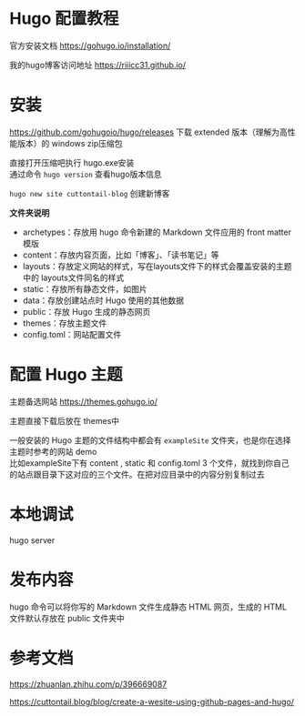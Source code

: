 #  Hugo 配置教程   

官方安装文档 https://gohugo.io/installation/   


我的hugo博客访问地址  https://riiicc31.github.io/


# 安装  
https://github.com/gohugoio/hugo/releases  下载 extended 版本（理解为高性能版本）的 windows zip压缩包   

直接打开压缩吧执行 hugo.exe安装    
通过命令 `hugo version` 查看hugo版本信息   


`hugo new site cuttontail-blog` 创建新博客   

**文件夹说明**    
- archetypes：存放用 hugo 命令新建的 Markdown 文件应用的 front matter 模版
- content：存放内容页面，比如「博客」、「读书笔记」等
- layouts：存放定义网站的样式，写在layouts文件下的样式会覆盖安装的主题中的 layouts文件同名的样式
- static：存放所有静态文件，如图片
- data：存放创建站点时 Hugo 使用的其他数据
- public：存放 Hugo 生成的静态网页
- themes：存放主题文件
- config.toml：网站配置文件



# 配置 Hugo 主题  

主题备选网站  https://themes.gohugo.io/   

主题直接下载后放在 themes中

一般安装的 Hugo 主题的文件结构中都会有 `exampleSite` 文件夹，也是你在选择主题时参考的网站 demo    
比如exampleSite下有 content ,  static  和  config.toml 3 个文件，就找到你自己的站点跟目录下这对应的三个文件。在把对应目录中的内容分别复制过去



# 本地调试 
hugo server  



# 发布内容

hugo  命令可以将你写的 Markdown 文件生成静态 HTML 网页，生成的 HTML 文件默认存放在 public 文件夹中










# 参考文档   
https://zhuanlan.zhihu.com/p/396669087   

https://cuttontail.blog/blog/create-a-wesite-using-github-pages-and-hugo/


